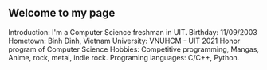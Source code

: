 ## Welcome to my page

Introduction:
I'm a Computer Science freshman in UIT.
Birthday: 11/09/2003
Hometown: Binh Dinh, Vietnam
University: VNUHCM - UIT
2021 Honor program of Computer Science
Hobbies: Competitive programming, Mangas, Anime, rock, metal, indie rock.
Programing languages: C/C++, Python.

